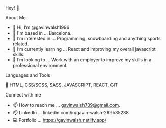 Hey! 👋


About Me

- 👋 Hi, I’m @gavinwalsh1996
- 🏡 I'm based in ... Barcelona.
- 👀 I’m interested in ... Programming, snowboarding and anything sports related.
- 🌱 I’m currently learning ... React and improving my overall javascript skills.
- 💞️ I’m looking to ... Work with an employer to improve my skills in a professional environment.

Languages and Tools

🔑 HTML, CSS/SCSS, SASS, JAVASCRIPT, REACT, GIT


Connect with me

- 📫 How to reach me ... gavinwalsh739@gmail.com.
- 📫 LinkedIn ... linkedin.com/in/gavin-walsh-269b35238
- 💻 Portfolio ... https://gavinwalsh.netlify.app/ 



<!---
gavinwalsh1996/gavinwalsh1996 is a ✨ special ✨ repository because its `README.md` (this file) appears on your GitHub profile.
You can click the Preview link to take a look at your changes.
--->
